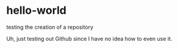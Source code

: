 # hello-world
testing the creation of a repository

Uh, just testing out Github since I have no idea how to even use it.
